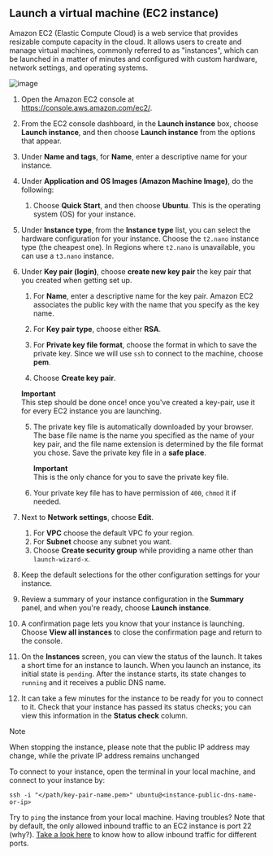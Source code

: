 ## Launch a virtual machine (EC2 instance) 

Amazon EC2 (Elastic Compute Cloud) is a web service that provides resizable compute capacity in the cloud. 
It allows users to create and manage virtual machines, commonly referred to as "instances", which can be launched in a matter of minutes and configured with custom hardware, network settings, and operating systems.

![image](https://github.com/user-attachments/assets/9e81f251-025c-4e51-beae-fc39c7b8cb07)


1. Open the Amazon EC2 console at [https://console\.aws\.amazon\.com/ec2/](https://console.aws.amazon.com/ec2/).

2. From the EC2 console dashboard, in the **Launch instance** box, choose **Launch instance**, and then choose **Launch instance** from the options that appear\.

3. Under **Name and tags**, for **Name**, enter a descriptive name for your instance\.

4. Under **Application and OS Images \(Amazon Machine Image\)**, do the following:

   1. Choose **Quick Start**, and then choose **Ubuntu**\. This is the operating system \(OS\) for your instance\.
   
5. Under **Instance type**, from the **Instance type** list, you can select the hardware configuration for your instance\. Choose the `t2.nano` instance type (the cheapest one). In Regions where `t2.nano` is unavailable, you can use a `t3.nano` instance.

6. Under **Key pair \(login\)**, choose **create new key pair** the key pair that you created when getting set up\.

   1. For **Name**, enter a descriptive name for the key pair\. Amazon EC2 associates the public key with the name that you specify as the key name\.

   2. For **Key pair type**, choose either **RSA**.

   3. For **Private key file format**, choose the format in which to save the private key\. Since we will use `ssh` to connect to the machine, choose **pem**.

   4. Choose **Create key pair**\.
   
     **Important**  
     This step should be done once! once you've created a key-pair, use it for every EC2 instance you are launching. 

   5. The private key file is automatically downloaded by your browser\. The base file name is the name you specified as the name of your key pair, and the file name extension is determined by the file format you chose\. Save the private key file in a **safe place**\.
      
      **Important**  
      This is the only chance for you to save the private key file\.

   6. Your private key file has to have permission of `400`, `chmod` it if needed.

7. Next to **Network settings**, choose **Edit**\. 

   1. For **VPC** choose the default VPC fo your region.
   2. For **Subnet** choose any subnet you want. 
   3. Choose **Create security group** while providing a name other than `launch-wizard-x`. 

8. Keep the default selections for the other configuration settings for your instance\.

9. Review a summary of your instance configuration in the **Summary** panel, and when you're ready, choose **Launch instance**\.

10. A confirmation page lets you know that your instance is launching\. Choose **View all instances** to close the confirmation page and return to the console\.

11. On the **Instances** screen, you can view the status of the launch\. It takes a short time for an instance to launch\. When you launch an instance, its initial state is `pending`\. After the instance starts, its state changes to `running` and it receives a public DNS name\.

12. It can take a few minutes for the instance to be ready for you to connect to it\. Check that your instance has passed its status checks; you can view this information in the **Status check** column\.

> [!NOTE]
> When stopping the instance, please note that the public IP address may change, while the private IP address remains unchanged


To connect to your instance, open the terminal in your local machine, and connect to your instance by: 

```shell
ssh -i "</path/key-pair-name.pem>" ubuntu@<instance-public-dns-name-or-ip>
```

Try to `ping` the instance from your local machine. Having troubles?
Note that by default, the only allowed inbound traffic to an EC2 instance is port 22 (why?).
[Take a look here](https://docs.aws.amazon.com/AWSEC2/latest/UserGuide/authorizing-access-to-an-instance.html#add-rule-authorize-access) to know how to allow inbound traffic for different ports. 
